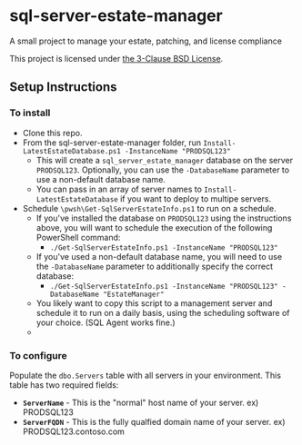 # sql-server-estate-manager

A small project to manage your estate, patching, and license compliance

This project is licensed under [the 3-Clause BSD License](LICENSE).


## Setup Instructions
### To install
* Clone this repo.
* From the sql-server-estate-manager folder, run `Install-LatestEstateDatabase.ps1 -InstanceName "PRODSQL123"`
  * This will create a `sql_server_estate_manager` database on the server `PRODSQL123`. Optionally, you can use the `-DatabaseName` parameter to use a non-default database name.
  * You can pass in an array of server names to `Install-LatestEstateDatabase` if you want to deploy to multipe servers.
* Schedule `\pwsh\Get-SqlServerEstateInfo.ps1` to run on a schedule.
  * If you've installed the database on `PRODSQL123` using the instructions above, you will want to schedule the execution of the following PowerShell command:
    * `./Get-SqlServerEstateInfo.ps1 -InstanceName "PRODSQL123"`
  * If you've used a non-default database name, you will need to use the `-DatabaseName` parameter to additionally specify the correct database:
    * `./Get-SqlServerEstateInfo.ps1 -InstanceName "PRODSQL123" -DatabaseName "EstateManager"`
  * You likely want to copy this script to a management server and schedule it to run on a daily basis, using the scheduling software of your choice. (SQL Agent works fine.)
  * 

### To configure
Populate the `dbo.Servers` table with all servers in your environment. This table has two required fields: 
* **`ServerName`** - This is the "normal" host name of your server. ex) PRODSQL123
* **`ServerFQDN`** - This is the fully qualfied domain name of your server. ex) PRODSQL123.contoso.com

